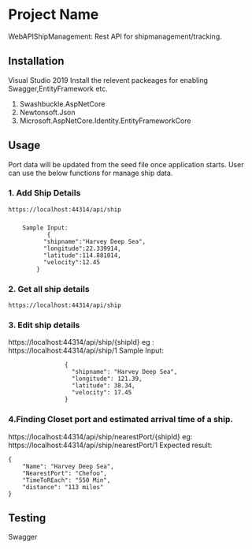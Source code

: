 # Project Name

WebAPIShipManagement: Rest API for shipmanagement/tracking.

## Installation

Visual Studio 2019 
Install the relevent packeages for enabling Swagger,EntityFramework etc.
1. Swashbuckle.AspNetCore
2. Newtonsoft.Json
3. Microsoft.AspNetCore.Identity.EntityFrameworkCore

## Usage
Port data will be updated from the seed file once application starts.
User can use the below functions for manage ship data.
### 1. Add Ship Details
    https://localhost:44314/api/ship
###
        Sample Input:
               {
              "shipname":"Harvey Deep Sea",
              "longitude":22.339914,
              "latitude":114.881014,
              "velocity":12.45
            }
### 2. Get all ship details
```
https://localhost:44314/api/ship
``` 
### 3. Edit ship details
https://localhost:44314/api/ship/{shipId}
 eg : https://localhost:44314/api/ship/1
Sample Input:
```
                {
                  "shipname": "Harvey Deep Sea",
                  "longitude": 121.39,
                  "latitude": 38.34,
                  "velocity": 17.45
                }
```

### 4.Finding Closet port and estimated arrival time of a ship.
https://localhost:44314/api/ship/nearestPort/{shipId}
eg: https://localhost:44314/api/ship/nearestPort/1
Expected result:
```
{
    "Name": "Harvey Deep Sea",
    "NearestPort": "Chefoo",
    "TimeToREach": "550 Min",
    "distance": "113 miles"
}
```

## Testing

Swagger






